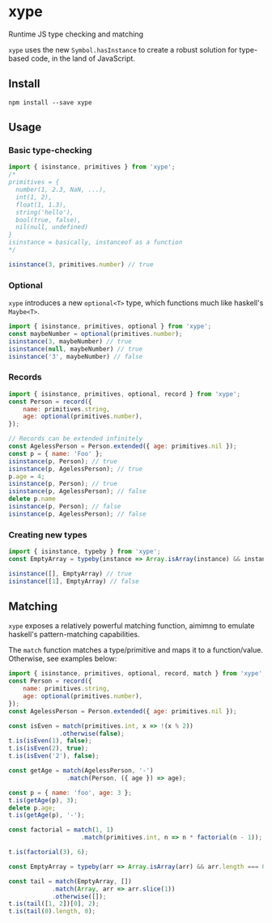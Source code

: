 # xype
Runtime JS type checking and matching

`xype` uses the new `Symbol.hasInstance` to create a robust solution for type-based code,
in the land of JavaScript.

## Install
`npm install --save xype`

## Usage
### Basic type-checking

```js
import { isinstance, primitives } from 'xype';
/*
primitives = {
  number(1, 2.3, NaN, ...),
  int(1, 2),
  float(1, 1.3),
  string('hello'),
  bool(true, false),
  nil(null, undefined)
}
isinstance = basically, instanceof as a function
*/

isinstance(3, primitives.number) // true
```

### Optional
`xype` introduces a new `optional<T>` type, which functions much like haskell's `Maybe<T>`.

```js
import { isinstance, primitives, optional } from 'xype';
const maybeNumber = optional(primitives.number);
isinstance(3, maybeNumber) // true
isinstance(null, maybeNumber) // true
isinstance('3', maybeNumber) // false
```

### Records
```js
import { isinstance, primitives, optional, record } from 'xype';
const Person = record({
    name: primitives.string,
    age: optional(primitives.number),
});

// Records can be extended infinitely
const AgelessPerson = Person.extended({ age: primitives.nil });
const p = { name: 'Foo' };
isinstance(p, Person); // true
isinstance(p, AgelessPerson); // true
p.age = 4;
isinstance(p, Person); // true
isinstance(p, AgelessPerson); // false
delete p.name
isinstance(p, Person); // false
isinstance(p, AgelessPerson); // false
```

### Creating new types
```js
import { isinstance, typeby } from 'xype';
const EmptyArray = typeby(instance => Array.isArray(instance) && instance.length === 0);

isinstance([], EmptyArray) // true
isinstance([1], EmptyArray) // false
```

## Matching
`xype` exposes a relatively powerful matching function, aimimng to emulate haskell's pattern-matching capabilities.

The `match` function matches a type/primitive and maps it to a function/value.
Otherwise, see examples below:

```js
import { isinstance, primitives, optional, record, match } from 'xype';
const Person = record({
    name: primitives.string,
    age: optional(primitives.number),
});
const AgelessPerson = Person.extended({ age: primitives.nil });

const isEven = match(primitives.int, x => !(x % 2))
              .otherwise(false);
t.is(isEven(1), false);
t.is(isEven(2), true);
t.is(isEven('2'), false);

const getAge = match(AgelessPerson, '-')
                .match(Person, ({ age }) => age);

const p = { name: 'foo', age: 3 };
t.is(getAge(p), 3);
delete p.age;
t.is(getAge(p), '-');

const factorial = match(1, 1)
                    .match(primitives.int, n => n * factorial(n - 1));

t.is(factorial(3), 6);

const EmptyArray = typeby(arr => Array.isArray(arr) && arr.length === 0);

const tail = match(EmptyArray, [])
            .match(Array, arr => arr.slice(1))
            .otherwise([]);
t.is(tail([1, 2])[0], 2);
t.is(tail(0).length, 0);
```